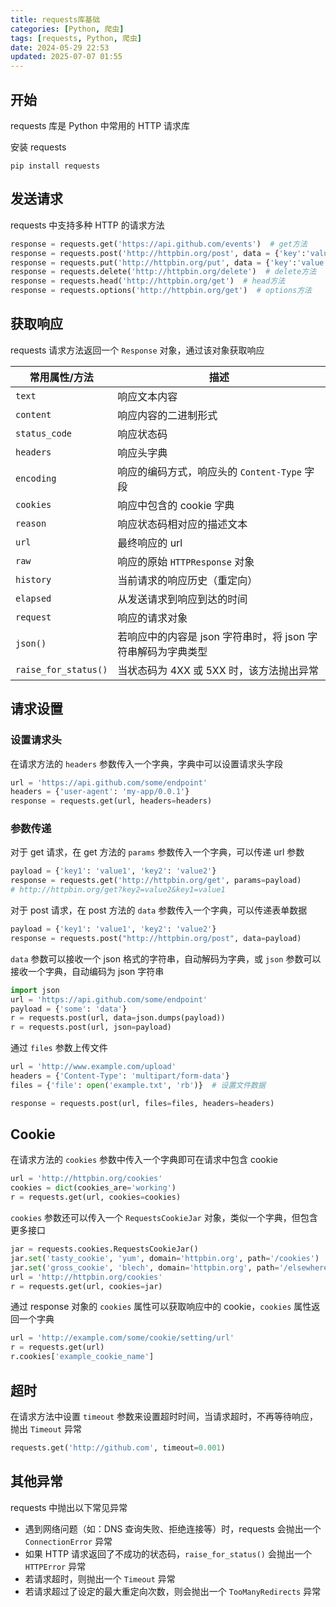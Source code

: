 ```yaml
---
title: requests库基础
categories: [Python, 爬虫]
tags: [requests, Python, 爬虫]
date: 2024-05-29 22:53
updated: 2025-07-07 01:55
---
```

## 开始

requests 库是 Python 中常用的 HTTP 请求库

安装 requests

```shell
pip install requests
```

## 发送请求

requests 中支持多种 HTTP 的请求方法

```python
response = requests.get('https://api.github.com/events')  # get方法
response = requests.post('http://httpbin.org/post', data = {'key':'value'})  # post方法
response = requests.put('http://httpbin.org/put', data = {'key':'value'})  # put方法
response = requests.delete('http://httpbin.org/delete')  # delete方法
response = requests.head('http://httpbin.org/get')  # head方法
response = requests.options('http://httpbin.org/get')  # options方法
```

## 获取响应

requests 请求方法返回一个 `Response` 对象，通过该对象获取响应

| 常用属性/方法        | 描述                                                     |
| -------------------- | -------------------------------------------------------- |
| `text` | 响应文本内容 |
| `content` | 响应内容的二进制形式 |
| `status_code` | 响应状态码 |
| `headers` | 响应头字典 |
| `encoding` | 响应的编码方式，响应头的 `Content-Type` 字段 |
| `cookies` | 响应中包含的 cookie 字典 |
| `reason` | 响应状态码相对应的描述文本 |
| `url` | 最终响应的 url |
| `raw` | 响应的原始 `HTTPResponse` 对象 |
| `history` | 当前请求的响应历史（重定向） |
| `elapsed` | 从发送请求到响应到达的时间 |
| `request` | 响应的请求对象 |
| `json()` | 若响应中的内容是 json 字符串时，将 json 字符串解码为字典类型 |
| `raise_for_status()` | 当状态码为 4XX 或 5XX 时，该方法抛出异常 |

## 请求设置

### 设置请求头

在请求方法的 `headers` 参数传入一个字典，字典中可以设置请求头字段

```python
url = 'https://api.github.com/some/endpoint'
headers = {'user-agent': 'my-app/0.0.1'}
response = requests.get(url, headers=headers)
```

### 参数传递

对于 get 请求，在 get 方法的 `params` 参数传入一个字典，可以传递 url 参数

```python
payload = {'key1': 'value1', 'key2': 'value2'}
response = requests.get('http://httpbin.org/get', params=payload)
# http://httpbin.org/get?key2=value2&key1=value1
```

对于 post 请求，在 post 方法的 `data` 参数传入一个字典，可以传递表单数据

```python
payload = {'key1': 'value1', 'key2': 'value2'}
response = requests.post("http://httpbin.org/post", data=payload)
```

`data` 参数可以接收一个 json 格式的字符串，自动解码为字典，或 `json` 参数可以接收一个字典，自动编码为 json 字符串

```python
import json
url = 'https://api.github.com/some/endpoint'
payload = {'some': 'data'}
r = requests.post(url, data=json.dumps(payload))
r = requests.post(url, json=payload)
```

通过 `files` 参数上传文件

```python
url = 'http://www.example.com/upload'
headers = {'Content-Type': 'multipart/form-data'}
files = {'file': open('example.txt', 'rb')}  # 设置文件数据

response = requests.post(url, files=files, headers=headers)
```

## Cookie

在请求方法的 `cookies` 参数中传入一个字典即可在请求中包含 cookie

```python
url = 'http://httpbin.org/cookies'
cookies = dict(cookies_are='working')
r = requests.get(url, cookies=cookies)
```

`cookies` 参数还可以传入一个 `RequestsCookieJar` 对象，类似一个字典，但包含更多接口

```python
jar = requests.cookies.RequestsCookieJar()
jar.set('tasty_cookie', 'yum', domain='httpbin.org', path='/cookies')
jar.set('gross_cookie', 'blech', domain='httpbin.org', path='/elsewhere')
url = 'http://httpbin.org/cookies'
r = requests.get(url, cookies=jar)
```

通过 response 对象的 `cookies` 属性可以获取响应中的 cookie，`cookies` 属性返回一个字典

```python
url = 'http://example.com/some/cookie/setting/url'
r = requests.get(url)
r.cookies['example_cookie_name']
```

## 超时

在请求方法中设置 `timeout` 参数来设置超时时间，当请求超时，不再等待响应，抛出 `Timeout` 异常

```python
requests.get('http://github.com', timeout=0.001)
```

## 其他异常

requests 中抛出以下常见异常

- 遇到网络问题（如：DNS 查询失败、拒绝连接等）时，requests 会抛出一个 `ConnectionError` 异常
- 如果 HTTP 请求返回了不成功的状态码，`raise_for_status()` 会抛出一个 `HTTPError` 异常
- 若请求超时，则抛出一个 `Timeout` 异常
- 若请求超过了设定的最大重定向次数，则会抛出一个 `TooManyRedirects` 异常
